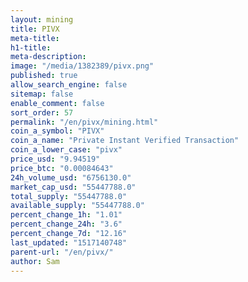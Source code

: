 ```yaml
---
layout: mining
title: PIVX
meta-title: 
h1-title: 
meta-description: 
image: "/media/1382389/pivx.png"
published: true
allow_search_engine: false
sitemap: false
enable_comment: false
sort_order: 57
permalink: "/en/pivx/mining.html"
coin_a_symbol: "PIVX"
coin_a_name: "Private Instant Verified Transaction"
coin_a_lower_case: "pivx"
price_usd: "9.94519"
price_btc: "0.00084643"
24h_volume_usd: "6756130.0"
market_cap_usd: "55447788.0"
total_supply: "55447788.0"
available_supply: "55447788.0"
percent_change_1h: "1.01"
percent_change_24h: "3.6"
percent_change_7d: "12.16"
last_updated: "1517140748"
parent-url: "/en/pivx/"
author: Sam
---
```


